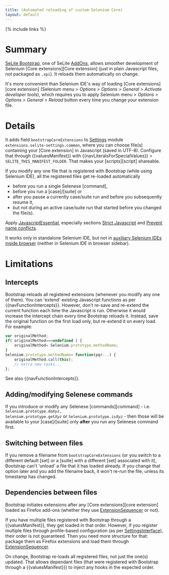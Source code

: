 ```yaml
---
title: (Automated reloading of custom Selenium Core)
layout: default
---
```

{% include links %}

# Summary #
[SeLite Bootstrap](https://addons.mozilla.org/en-US/firefox/addon/SeLite-Bootstrap/versions/), one of SeLite [AddOns](AddOns), allows smoother development of Selenium [Core extensions][Core extension] (just in plain Javascript files, not packaged as `.xpi`). It reloads them automatically on change.

It's more convenient than Selenium IDE's way of loading [Core extensions][core extension] (Selenium menu > _Options > Options > General > Activate developer tools_), which requires you to apply Selenium menu > _Options > Options > General > Reload_ button every time you change your extension file.

# Details #
It adds field `bootstrapCoreExtensions` to [Settings](Settings) module `extensions.selite-settings.common`, where you can choose file(s) containing your [Core extension] in Javascript (saved in UTF-8). Configure that through {{valuesManifest}} with {{navLiteralsForSpecialValues}} > `SELITE_THIS_MANIFEST_FOLDER`. That makes your [scripts][script] shareable.

If you modify any one file that is registered with Bootstrap (while using Selenium IDE), all the registered files get re-loaded automatically

  * before you run a single Selenese [command],
  * before you run a [case]/[suite] or
  * after you pause a currently case/suite run and before you subsequently resume it,
  * but not during an active case/suite run that started before you changed the file(s).

Apply [JavascriptEssential](JavascriptEssential), especially sections [Strict Javascript](JavascriptEssential#strict-javascript) and [Prevent name conflicts](JavascriptEssential#prevent-name-conflicts).

It works only in standalone Selenium IDE, but not in [auxiliary Selenium IDEs inside browser](SeleniumIDE#auxiliary-selenium-ides-inside-browser) (neither in Selenium IDE in browser sidebar).

# Limitations #

## Intercepts ##
Bootstrap reloads all registered extensions (whenever you modify any one of them). You can 'extend' existing Javascript functions as per {{navFunctionIntercepts}}. However, don't re-save and re-extend the current function each time the Javascript is run. Otherwise it would increase the intercept chain every time Bootstrap reloads it. Instead, save the original function on the first load only, but re-extend it on every load. For example:

```javascript
var originalMethod;
if( originalMethod===undefined ) {
    originalMethod= Selenium.prototype.methodName;
}
Selenium.prototype.methodName= function(pqr...) {
    originalMethod.call(this);
    // extra new tasks...
};
```
See also {{navFunctionIntercepts}}.

## Adding/modifying Selenese commands ##
If you introduce or modify any Selenese [commands][command] - i.e. <code>Selenium.prototype.do<em>Xyz</em>, Selenium.prototype.get<em>Xyz</em></code> or <code>Selenium.prototype.is<em>Xyz</em></code> - then those will be available to your [case]/[suite] only **after** you run any Selenese command first. <!-- TODO don't know why -->

## Switching between files ##
If you remove a filename from `bootstrapCoreExtensions` (or you switch to a different default [set] or a [suite] with a different [set] associated with it), Bootstrap can't 'unload' a file that it has loaded already. If you change that option later and you add the filename back, it won't re-run the file, unless its timestamp has changed.

## Dependencies between files ##
Bootstrap initiates extensions after any [Core extensions][core extension] loaded as Firefox add-ons (whether they use [ExtensionSequencer](ExtensionSequencer) or not).

If you have multiple files registered with Bootstrap through a {{valuesManifest}}, they get loaded in that order. However, if you register multiple files through profile-based configuration (as per [SettingsInterface](SettingsInterface)), their order is not guaranteed. Then you need more structure for that: package them as Firefox extensions and load them through [ExtensionSequencer](ExtensionSequencer).

On change, Bootstrap re-loads all registered files, not just the one(s) updated. That allows dependant files (that were registered with Bootstrap through a {{valuesManifest}}) to inject any hooks in the expected order.